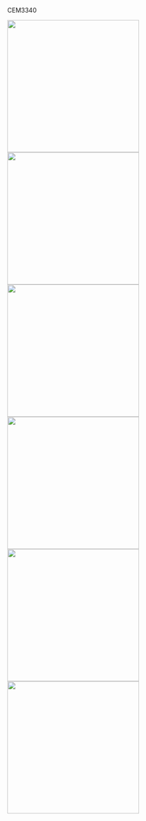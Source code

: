 CEM3340

<img src="https://raw.githubusercontent.com/PierreIsCoding/sdiy/main/CEM3340_VCO/images/20210808_181042.jpg" width="300" />
<img src="https://raw.githubusercontent.com/PierreIsCoding/sdiy/main/CEM3340_VCO/images/20210808_181119.jpg" width="300" />
<img src="https://raw.githubusercontent.com/PierreIsCoding/sdiy/main/CEM3340_VCO/images/20210808_181134.jpg" width="300" />
<img src="https://raw.githubusercontent.com/PierreIsCoding/sdiy/main/CEM3340_VCO/images/20210808_181208.jpg" width="300" />
<img src="https://raw.githubusercontent.com/PierreIsCoding/sdiy/main/CEM3340_VCO/images/20210808_181221.jpg" width="300" />
<img src="https://raw.githubusercontent.com/PierreIsCoding/sdiy/main/CEM3340_VCO/images/20210808_181314.jpg" width="300" />

